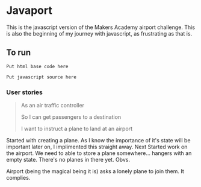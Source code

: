 # Javaport

This is the javascript version of the Makers Academy airport challenge.
This is also the beginning of my journey with javascript, as frustrating as that is.

## To run

`Put html base code here`

`Put javascript source here`

### User stories

> As an air traffic controller
>
> So I can get passengers to a destination
>
> I want to instruct a plane to land at an airport

Started with creating a plane. As I know the importance of it's state will be important later on, I implimented this straight away.
Next Started work on the airport. We need to able to store a plane somewhere... hangers with an empty state. There's no planes in there yet. Obvs.

Airport (being the magical being it is) asks a lonely plane to join them. It complies.
